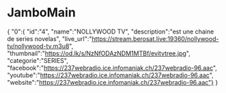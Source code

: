# JamboMain
{
  "0":{
  "id":"4",
  "name":"NOLLYWOOD TV",
  "description":"est une chaine de series novelas",
  "live_url":"https://stream.berosat.live:19360/nollywood-tv/nollywood-tv.m3u8",
  "thumbnail":"https://od.lk/s/NzNfODAzNDM1MTBf/evitvtree.jpg",
  "categorie":"SERIES",
  "facebook":"https://237webradio.ice.infomaniak.ch/237webradio-96.aac",
  "youtube":"https://237webradio.ice.infomaniak.ch/237webradio-96.aac",
  "website":"https://237webradio.ice.infomaniak.ch/237webradio-96.aac"}
}


